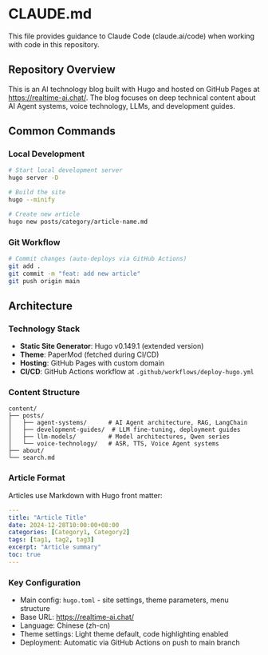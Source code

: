 # CLAUDE.md

This file provides guidance to Claude Code (claude.ai/code) when working with code in this repository.

## Repository Overview

This is an AI technology blog built with Hugo and hosted on GitHub Pages at https://realtime-ai.chat/. The blog focuses on deep technical content about AI Agent systems, voice technology, LLMs, and development guides.

## Common Commands

### Local Development
```bash
# Start local development server
hugo server -D

# Build the site
hugo --minify

# Create new article
hugo new posts/category/article-name.md
```

### Git Workflow
```bash
# Commit changes (auto-deploys via GitHub Actions)
git add .
git commit -m "feat: add new article"
git push origin main
```

## Architecture

### Technology Stack
- **Static Site Generator**: Hugo v0.149.1 (extended version)
- **Theme**: PaperMod (fetched during CI/CD)
- **Hosting**: GitHub Pages with custom domain
- **CI/CD**: GitHub Actions workflow at `.github/workflows/deploy-hugo.yml`

### Content Structure
```
content/
├── posts/
│   ├── agent-systems/      # AI Agent architecture, RAG, LangChain
│   ├── development-guides/  # LLM fine-tuning, deployment guides
│   ├── llm-models/         # Model architectures, Qwen series
│   └── voice-technology/   # ASR, TTS, Voice Agent systems
├── about/
└── search.md
```

### Article Format
Articles use Markdown with Hugo front matter:
```yaml
---
title: "Article Title"
date: 2024-12-28T10:00:00+08:00
categories: [Category1, Category2]
tags: [tag1, tag2, tag3]
excerpt: "Article summary"
toc: true
---
```

### Key Configuration
- Main config: `hugo.toml` - site settings, theme parameters, menu structure
- Base URL: https://realtime-ai.chat/
- Language: Chinese (zh-cn)
- Theme settings: Light theme default, code highlighting enabled
- Deployment: Automatic via GitHub Actions on push to main branch